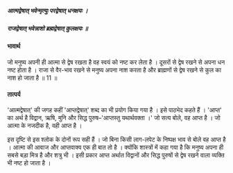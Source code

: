 ##### आत्मद्वेषात् भवेन्मृत्युः परद्वेषात् धनक्षयः ।
##### राजद्वेषात् भवेन्नाशो ब्रह्मद्वेषात् कुलक्षयः ॥

#### भावार्थ

जो मनुष्य अपनी ही आत्मा से द्वेष रखता है वह स्वयं को नष्ट कर लेता है । दूसरों से द्वेष रखने से अपना धन नष्ट होता है । राजा से वैर-भाव रखने से मनुष्य अपना नाश करता है और ब्राह्मणों से द्वेष रखने से कुल का नाश हो जाता है ॥ 11 ॥

#### तात्पर्य

'आत्मद्वेषात्' की जगह कहीं 'आप्तद्वेषात्' शब्द का भी प्रयोग किया गया है । इसे पाठभेद कहते हैं । 'आप्त' का अर्थ है विद्वान, ऋषि, मुनि और सिद्ध पुरुष–'आप्तस्तु यथार्थवक्ता ।' जो सत्य बोले, वह आप्त है । जो आत्मा के नजदीक है, वही आप्त है ।

इस दृष्टि से इस श्लोक के दोनों रूप सही हैं । जो बिना किसी लाग-लपेट के निष्पक्ष भाव से बोले वह आप्त है । आत्मा की आवाज और आप्तवाक्य एक ही बात तो है । क्योंकि शास्त्रों में कहा गया है कि मनुष्य अपना ही सबसे बड़ा मित्र है और शत्रु भी । इसी प्रकार आप्त अर्थात विद्वानों और सिद्ध पुरुषों से द्वेष रखने वाला व्यक्ति भी नष्ट हो जाता है ।